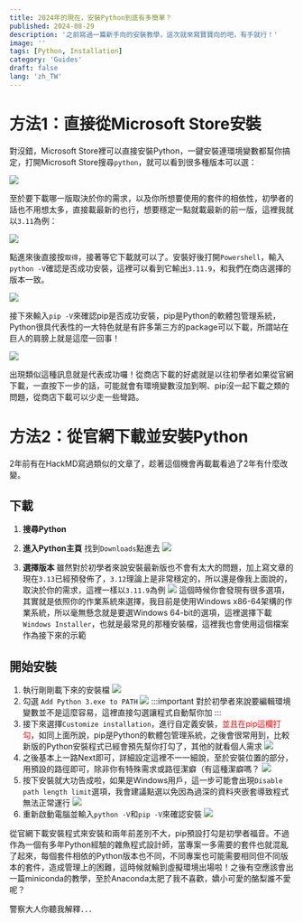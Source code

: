```yaml
---
title: 2024年的現在，安裝Python到底有多簡單？
published: 2024-08-29
description: '之前寫過一篇新手向的安裝教學，這次就來寫寶寶向的吧，有手就行！'
image: ''
tags: [Python, Installation]
category: 'Guides'
draft: false 
lang: 'zh_TW'
---
```


# 方法1：直接從Microsoft Store安裝

對沒錯，Microsoft Store裡可以直接安裝Python，一鍵安裝連環境變數都幫你搞定，打開Microsoft Store搜尋`python`，就可以看到很多種版本可以選：

![](1.png)

至於要下載哪一版取決於你的需求，以及你所想要使用的套件的相依性，初學者的話也不用想太多，直接載最新的也行，想要穩定一點就載最新的前一版，這裡我就以`3.11`為例：

![](2.png)

點進來後直接按`取得`，接著等它下載就可以了。安裝好後打開`Powershell`，輸入`python -V`確認是否成功安裝，這裡可以看到它輸出`3.11.9`，和我們在商店選擇的版本一致。

![](3.png)

接下來輸入`pip -V`來確認pip是否成功安裝，pip是Python的軟體包管理系統，Python很具代表性的一大特色就是有許多第三方的package可以下載，所謂站在巨人的肩膀上就是這麼一回事！

![](4.png)

出現類似這種訊息就是代表成功囉！從商店下載的好處就是以往初學者如果從官網下載，一直按下一步的話，可能就會有環境變數沒加到啊、pip沒一起下載之類的問題，從商店下載可以少走一些彎路。

# 方法2：從官網下載並安裝Python

2年前有在HackMD寫過類似的文章了，趁著這個機會再載載看過了2年有什麼改變。

## 下載

1. **搜尋Python**

2. **進入Python主頁** 找到`Downloads`點進去
![](5.png)

3. **選擇版本** 雖然對於初學者來說安裝最新版也不會有太大的問題，加上寫文章的現在`3.13`已經預發佈了，`3.12`理論上是非常穩定的，所以還是像我上面說的，取決於你的需求，這裡一樣以`3.11.9`為例
![](6.png)
這個時候你會發現有很多選項，其實就是依照你的作業系統來選擇，我目前是使用Windows x86-64架構的作業系統，所以毫無懸念就是要選Windows 64-bit的選項，這裡選擇下載`Windows Installer`，也就是最常見的那種安裝檔，這裡我也會使用這個檔案作為接下來的示範

## 開始安裝

1. 執行剛剛載下來的安裝檔
![](7.png)
2. 勾選 `Add Python 3.exe to PATH`
![](8.png)
:::important
對於初學者來說要編輯環境變數並不是這麼容易，這裡直接勾選讓程式自動幫你加
:::
3. 接下來選擇`Customize installation`，進行自定義安裝，<font color = red>並且在pip這欄打勾</font>，如同上面所說，pip是Python的軟體包管理系統，之後會很常用到，比較新版的Python安裝程式已經會預先幫你打勾了，其他的就看個人需求
![](9.png)
4. 之後基本上一路Next即可，詳細設定這裡不一一細說，至於安裝位置的部分，用預設的路徑即可，除非你有特殊需求或路徑潔癖（有這種潔癖嗎？
![](10.png)
5. 按下安裝就大功告成啦，如果是Windows用戶，這一步可能會出現`Disable path length limit`選項，我會建議點選以免因為過深的資料夾嵌套導致程式無法正常運行
![](11.png)
6. 重新啟動電腦並輸入`python -V`和`pip -V`來確認安裝
![](12.png)

從官網下載安裝程式來安裝和兩年前差別不大，pip預設打勾是初學者福音。不過作為一個有多年Python經驗的雜魚程式設計師，當專案一多需要的套件也就混亂了起來，每個套件相依的Python版本也不同，不同專案也可能需要相同但不同版本的套件，造成管理上的困難，這時候就輪到虛擬環境出場啦！之後有空應該會出一篇miniconda的教學，至於Anaconda太肥了我不喜歡，嬌小可愛的酪梨誰不愛呢？

警察大人你聽我解釋．．．
